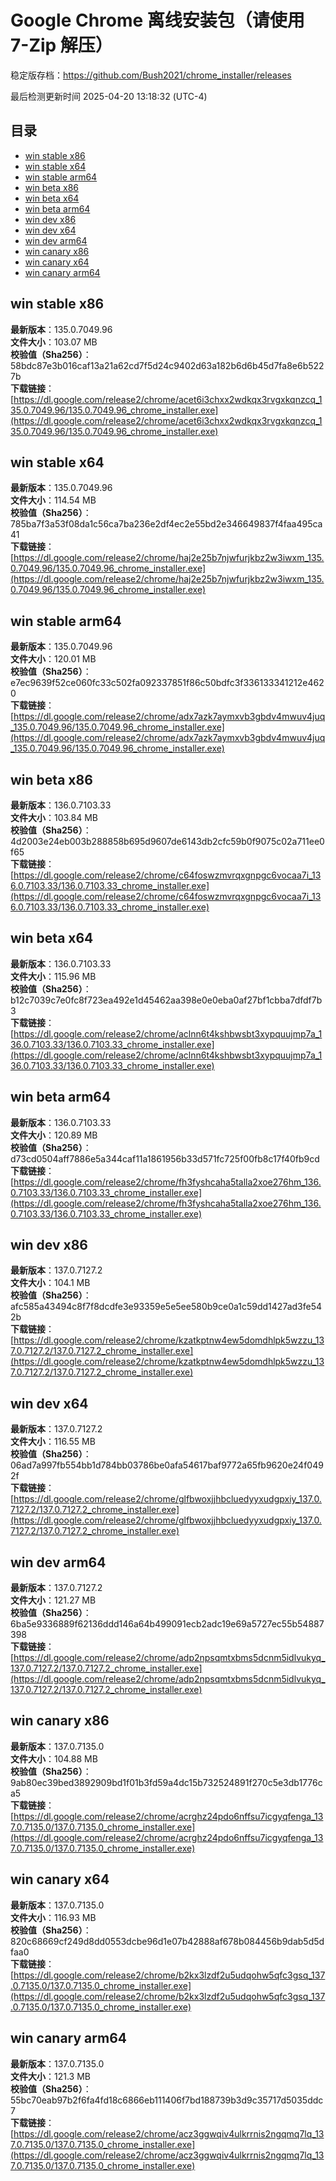 # Google Chrome 离线安装包（请使用 7-Zip 解压）
稳定版存档：<https://github.com/Bush2021/chrome_installer/releases>

最后检测更新时间
2025-04-20 13:18:32 (UTC-4)

## 目录
* [win stable x86](https://github.com/Bush2021/chrome_installer?tab=readme-ov-file#win-stable-x86)
* [win stable x64](https://github.com/Bush2021/chrome_installer?tab=readme-ov-file#win-stable-x64)
* [win stable arm64](https://github.com/Bush2021/chrome_installer?tab=readme-ov-file#win-stable-arm64)
* [win beta x86](https://github.com/Bush2021/chrome_installer?tab=readme-ov-file#win-beta-x86)
* [win beta x64](https://github.com/Bush2021/chrome_installer?tab=readme-ov-file#win-beta-x64)
* [win beta arm64](https://github.com/Bush2021/chrome_installer?tab=readme-ov-file#win-beta-arm64)
* [win dev x86](https://github.com/Bush2021/chrome_installer?tab=readme-ov-file#win-dev-x86)
* [win dev x64](https://github.com/Bush2021/chrome_installer?tab=readme-ov-file#win-dev-x64)
* [win dev arm64](https://github.com/Bush2021/chrome_installer?tab=readme-ov-file#win-dev-arm64)
* [win canary x86](https://github.com/Bush2021/chrome_installer?tab=readme-ov-file#win-canary-x86)
* [win canary x64](https://github.com/Bush2021/chrome_installer?tab=readme-ov-file#win-canary-x64)
* [win canary arm64](https://github.com/Bush2021/chrome_installer?tab=readme-ov-file#win-canary-arm64)

## win stable x86
**最新版本**：135.0.7049.96  
**文件大小**：103.07 MB  
**校验值（Sha256）**：58bdc87e3b016caf13a21a62cd7f5d24c9402d63a182b6d6b45d7fa8e6b5227b  
**下载链接**：[https://dl.google.com/release2/chrome/acet6i3chxx2wdkqx3rvgxkqnzcq_135.0.7049.96/135.0.7049.96_chrome_installer.exe](https://dl.google.com/release2/chrome/acet6i3chxx2wdkqx3rvgxkqnzcq_135.0.7049.96/135.0.7049.96_chrome_installer.exe)  

## win stable x64
**最新版本**：135.0.7049.96  
**文件大小**：114.54 MB  
**校验值（Sha256）**：785ba7f3a53f08da1c56ca7ba236e2df4ec2e55bd2e346649837f4faa495ca41  
**下载链接**：[https://dl.google.com/release2/chrome/haj2e25b7njwfurjkbz2w3iwxm_135.0.7049.96/135.0.7049.96_chrome_installer.exe](https://dl.google.com/release2/chrome/haj2e25b7njwfurjkbz2w3iwxm_135.0.7049.96/135.0.7049.96_chrome_installer.exe)  

## win stable arm64
**最新版本**：135.0.7049.96  
**文件大小**：120.01 MB  
**校验值（Sha256）**：e7ec9639f52ce060fc33c502fa092337851f86c50bdfc3f336133341212e4620  
**下载链接**：[https://dl.google.com/release2/chrome/adx7azk7aymxvb3gbdv4mwuv4juq_135.0.7049.96/135.0.7049.96_chrome_installer.exe](https://dl.google.com/release2/chrome/adx7azk7aymxvb3gbdv4mwuv4juq_135.0.7049.96/135.0.7049.96_chrome_installer.exe)  

## win beta x86
**最新版本**：136.0.7103.33  
**文件大小**：103.84 MB  
**校验值（Sha256）**：4d2003e24eb003b288858b695d9607de6143db2cfc59b0f9075c02a711ee0f65  
**下载链接**：[https://dl.google.com/release2/chrome/c64foswzmvrqxgnpgc6vocaa7i_136.0.7103.33/136.0.7103.33_chrome_installer.exe](https://dl.google.com/release2/chrome/c64foswzmvrqxgnpgc6vocaa7i_136.0.7103.33/136.0.7103.33_chrome_installer.exe)  

## win beta x64
**最新版本**：136.0.7103.33  
**文件大小**：115.96 MB  
**校验值（Sha256）**：b12c7039c7e0fc8f723ea492e1d45462aa398e0e0eba0af27bf1cbba7dfdf7b3  
**下载链接**：[https://dl.google.com/release2/chrome/aclnn6t4kshbwsbt3xypquujmp7a_136.0.7103.33/136.0.7103.33_chrome_installer.exe](https://dl.google.com/release2/chrome/aclnn6t4kshbwsbt3xypquujmp7a_136.0.7103.33/136.0.7103.33_chrome_installer.exe)  

## win beta arm64
**最新版本**：136.0.7103.33  
**文件大小**：120.89 MB  
**校验值（Sha256）**：d73cd0504aff7886e5a344caf11a1861956b33d571fc725f00fb8c17f40fb9cd  
**下载链接**：[https://dl.google.com/release2/chrome/fh3fyshcaha5talla2xoe276hm_136.0.7103.33/136.0.7103.33_chrome_installer.exe](https://dl.google.com/release2/chrome/fh3fyshcaha5talla2xoe276hm_136.0.7103.33/136.0.7103.33_chrome_installer.exe)  

## win dev x86
**最新版本**：137.0.7127.2  
**文件大小**：104.1 MB  
**校验值（Sha256）**：afc585a43494c8f7f8dcdfe3e93359e5e5ee580b9ce0a1c59dd1427ad3fe542b  
**下载链接**：[https://dl.google.com/release2/chrome/kzatkptnw4ew5domdhlpk5wzzu_137.0.7127.2/137.0.7127.2_chrome_installer.exe](https://dl.google.com/release2/chrome/kzatkptnw4ew5domdhlpk5wzzu_137.0.7127.2/137.0.7127.2_chrome_installer.exe)  

## win dev x64
**最新版本**：137.0.7127.2  
**文件大小**：116.55 MB  
**校验值（Sha256）**：06ad7a997fb554bb1d784bb03786be0afa54617baf9772a65fb9620e24f0492f  
**下载链接**：[https://dl.google.com/release2/chrome/glfbwoxjjhbcluedyyxudgpxiy_137.0.7127.2/137.0.7127.2_chrome_installer.exe](https://dl.google.com/release2/chrome/glfbwoxjjhbcluedyyxudgpxiy_137.0.7127.2/137.0.7127.2_chrome_installer.exe)  

## win dev arm64
**最新版本**：137.0.7127.2  
**文件大小**：121.27 MB  
**校验值（Sha256）**：6ba5e9336889f62136ddd146a64b499091ecb2adc19e69a5727ec55b54887398  
**下载链接**：[https://dl.google.com/release2/chrome/adp2npsqmtxbms5dcnm5idlvukyq_137.0.7127.2/137.0.7127.2_chrome_installer.exe](https://dl.google.com/release2/chrome/adp2npsqmtxbms5dcnm5idlvukyq_137.0.7127.2/137.0.7127.2_chrome_installer.exe)  

## win canary x86
**最新版本**：137.0.7135.0  
**文件大小**：104.88 MB  
**校验值（Sha256）**：9ab80ec39bed3892909bd1f01b3fd59a4dc15b732524891f270c5e3db1776ca5  
**下载链接**：[https://dl.google.com/release2/chrome/acrghz24pdo6nffsu7icgyqfenga_137.0.7135.0/137.0.7135.0_chrome_installer.exe](https://dl.google.com/release2/chrome/acrghz24pdo6nffsu7icgyqfenga_137.0.7135.0/137.0.7135.0_chrome_installer.exe)  

## win canary x64
**最新版本**：137.0.7135.0  
**文件大小**：116.93 MB  
**校验值（Sha256）**：820c68669cf249d8dd0553dcbe96d1e07b42888af678b084456b9dab5d5dfaa0  
**下载链接**：[https://dl.google.com/release2/chrome/b2kx3lzdf2u5udqohw5qfc3gsq_137.0.7135.0/137.0.7135.0_chrome_installer.exe](https://dl.google.com/release2/chrome/b2kx3lzdf2u5udqohw5qfc3gsq_137.0.7135.0/137.0.7135.0_chrome_installer.exe)  

## win canary arm64
**最新版本**：137.0.7135.0  
**文件大小**：121.3 MB  
**校验值（Sha256）**：55bc70eab97b2f6fa4fd18c6866eb111406f7bd188739b3d9c35717d5035ddc7  
**下载链接**：[https://dl.google.com/release2/chrome/acz3ggwqiv4ulkrrnis2ngqmq7lq_137.0.7135.0/137.0.7135.0_chrome_installer.exe](https://dl.google.com/release2/chrome/acz3ggwqiv4ulkrrnis2ngqmq7lq_137.0.7135.0/137.0.7135.0_chrome_installer.exe)  

